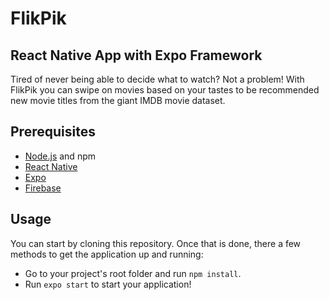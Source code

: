 # FlikPik
## React Native App with Expo Framework

Tired of never being able to decide what to watch? Not a problem! With FlikPik you can swipe on movies based on your tastes to be recommended new movie titles from the giant IMDB movie dataset.

## Prerequisites

- [Node.js](https://nodejs.org) and npm
- [React Native](https://reactnative.dev)
- [Expo](https://expo.dev)
- [Firebase](https://firebase.google.com)

## Usage

You can start by cloning this repository. Once that is done, there a few methods to get the application up and running:
- Go to your project's root folder and run `npm install`.
- Run `expo start` to start your application!

